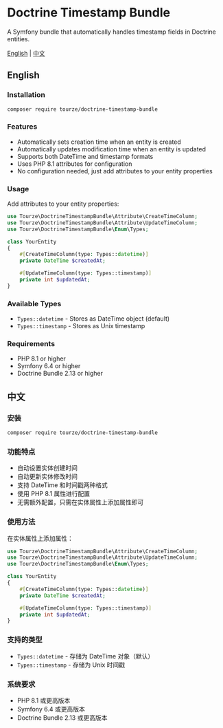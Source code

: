 # Doctrine Timestamp Bundle

A Symfony bundle that automatically handles timestamp fields in Doctrine entities.

[English](#english) | [中文](#中文)

## English

### Installation

```bash
composer require tourze/doctrine-timestamp-bundle
```

### Features

- Automatically sets creation time when an entity is created
- Automatically updates modification time when an entity is updated
- Supports both DateTime and timestamp formats
- Uses PHP 8.1 attributes for configuration
- No configuration needed, just add attributes to your entity properties

### Usage

Add attributes to your entity properties:

```php
use Tourze\DoctrineTimestampBundle\Attribute\CreateTimeColumn;
use Tourze\DoctrineTimestampBundle\Attribute\UpdateTimeColumn;
use Tourze\DoctrineTimestampBundle\Enum\Types;

class YourEntity
{
    #[CreateTimeColumn(type: Types::datetime)]
    private DateTime $createdAt;

    #[UpdateTimeColumn(type: Types::timestamp)]
    private int $updatedAt;
}
```

### Available Types

- `Types::datetime` - Stores as DateTime object (default)
- `Types::timestamp` - Stores as Unix timestamp

### Requirements

- PHP 8.1 or higher
- Symfony 6.4 or higher
- Doctrine Bundle 2.13 or higher

## 中文

### 安装

```bash
composer require tourze/doctrine-timestamp-bundle
```

### 功能特点

- 自动设置实体创建时间
- 自动更新实体修改时间
- 支持 DateTime 和时间戳两种格式
- 使用 PHP 8.1 属性进行配置
- 无需额外配置，只需在实体属性上添加属性即可

### 使用方法

在实体属性上添加属性：

```php
use Tourze\DoctrineTimestampBundle\Attribute\CreateTimeColumn;
use Tourze\DoctrineTimestampBundle\Attribute\UpdateTimeColumn;
use Tourze\DoctrineTimestampBundle\Enum\Types;

class YourEntity
{
    #[CreateTimeColumn(type: Types::datetime)]
    private DateTime $createdAt;

    #[UpdateTimeColumn(type: Types::timestamp)]
    private int $updatedAt;
}
```

### 支持的类型

- `Types::datetime` - 存储为 DateTime 对象（默认）
- `Types::timestamp` - 存储为 Unix 时间戳

### 系统要求

- PHP 8.1 或更高版本
- Symfony 6.4 或更高版本
- Doctrine Bundle 2.13 或更高版本
